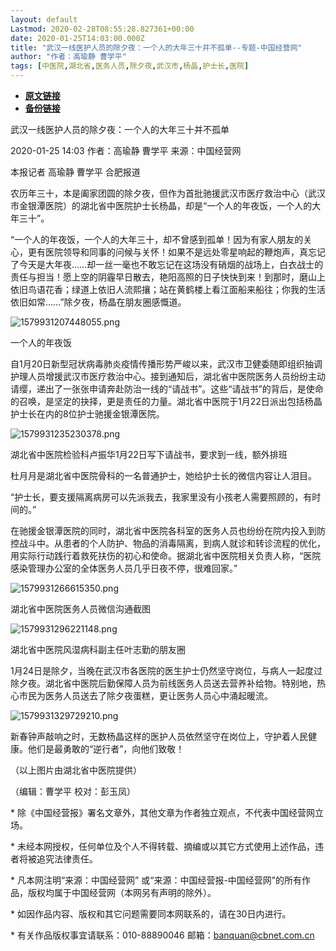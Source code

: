 ```yaml
---
layout: default
Lastmod: 2020-02-28T08:55:28.827361+00:00
date: 2020-01-25T14:03:00.000Z
title: "武汉一线医护人员的除夕夜：一个人的大年三十并不孤单--专题-中国经营网"
author: "作者：高瑜静 曹学平"
tags: [中医院,湖北省,医务人员,除夕夜,武汉市,杨晶,护士长,医院]
---
```


* [**原文链接**](http://www.cb.com.cn/index/show/special/cv/cv13413753125)
* [**备份链接**](https://web.archive.org/web/20200211133649/http://www.cb.com.cn/index/show/special/cv/cv13413753125)


武汉一线医护人员的除夕夜：一个人的大年三十并不孤单

2020-01-25 14:03 作者：高瑜静 曹学平 来源：中国经营网

本报记者 高瑜静 曹学平 合肥报道

农历年三十，本是阖家团圆的除夕夜，但作为首批驰援武汉市医疗救治中心（武汉市金银潭医院）的湖北省中医院护士长杨晶，却是“一个人的年夜饭，一个人的大年三十”。

“一个人的年夜饭，一个人的大年三十，却不曾感到孤单！因为有家人朋友的关心，更有医院领导和同事的问候与关怀！如果不是远处零星响起的鞭炮声，真忘记了今天是大年夜……却一丝一毫也不敢忘记在这场没有硝烟的战场上，白衣战士的责任与担当！愿上空的阴霾早日散去，艳阳高照的日子快快到来！到那时，磨山上依旧鸟语花香；绿道上依旧人流熙攘；站在黄鹤楼上看江面船来船往；你我的生活依旧如常……”除夕夜，杨晶在朋友圈感慨道。

![1579931207448055.png](/images/post/e2cc467c73ee6b72255b89a7aeb0fb6d.png)

一个人的年夜饭

自1月20日新型冠状病毒肺炎疫情传播形势严峻以来，武汉市卫健委随即组织抽调护理人员增援武汉市医疗救治中心。接到通知后，湖北省中医院医务人员纷纷主动请缨，递出了一张张申请奔赴防治一线的“请战书”。这些“请战书”的背后，是使命的召唤，是坚定的抉择，更是责任的力量。湖北省中医院于1月22日派出包括杨晶护士长在内的8位护士驰援金银潭医院。

![1579931235230378.png](/images/post/87e54ba9d8c42a88b899156d3434e85f.png)

湖北省中医院检验科卢振华1月22日写下请战书，要求到一线，额外排班

杜月月是湖北省中医院骨科的一名普通护士，她给护士长的微信内容让人泪目。

“护士长，要支援隔离病房可以先派我去，我家里没有小孩老人需要照顾的，有时间的。”

在驰援金银潭医院的同时，湖北省中医院各科室的医务人员也纷纷在院内投入到防控战斗中。从患者的个人防护、物品的消毒隔离，到病人就诊和转诊流程的优化，用实际行动践行着救死扶伤的初心和使命。据湖北省中医院相关负责人称，“医院感染管理办公室的全体医务人员几乎日夜不停，很难回家。”

![1579931266615350.png](/images/post/cd6a80b403c5b021abc1e427f141bc8e.png)

湖北省中医院医务人员微信沟通截图

![1579931296221148.png](/images/post/dab873c86ebf50ab91376fd3fbeeccad.png)

湖北省中医院风湿病科副主任叶志勤的朋友圈

1月24日是除夕，当晚在武汉市各医院的医生护士仍然坚守岗位，与病人一起度过除夕夜。湖北省中医院后勤保障人员为前线医务人员送去营养补给物。特别地，热心市民为医务人员送去了除夕夜蛋糕，更让医务人员心中涌起暖流。

![1579931329729210.png](/images/post/11f39bda411e15513a967f4b8cd7c026.png)

新春钟声敲响之时，无数杨晶这样的医护人员依然坚守在岗位上，守护着人民健康。他们是最勇敢的“逆行者”，向他们致敬！

（以上图片由湖北省中医院提供）

（编辑：曹学平 校对：彭玉凤）

\* 除《中国经营报》署名文章外，其他文章为作者独立观点，不代表中国经营网立场。

\* 未经本网授权，任何单位及个人不得转载、摘编或以其它方式使用上述作品，违者将被追究法律责任。

\* 凡本网注明“来源：中国经营网” 或“来源：中国经营报-中国经营网”的所有作品，版权均属于中国经营网（本网另有声明的除外）。

\* 如因作品内容、版权和其它问题需要同本网联系的，请在30日内进行。

\* 有关作品版权事宜请联系：010-88890046 邮箱：banquan@cbnet.com.cn

